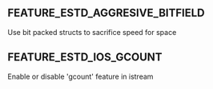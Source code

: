 

## FEATURE_ESTD_AGGRESIVE_BITFIELD

Use bit packed structs to sacrifice speed for space

## FEATURE_ESTD_IOS_GCOUNT

Enable or disable 'gcount' feature in istream